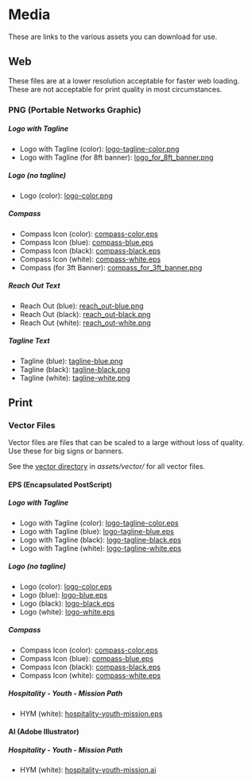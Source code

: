 # Media

These are links to the various assets you can download for use.

## Web

These files are at a lower resolution acceptable for faster web loading. These are not acceptable for print quality in most circumstances.

### PNG (Portable Networks Graphic)

##### Logo with Tagline


* Logo with Tagline (color): [logo-tagline-color.png](./assets/images/logo-tagline-color.png)
* Logo with Tagline (for 8ft banner): [logo_for_8ft_banner.png](./assets/images/logo_for_8ft_banner.png)

##### Logo (no tagline)

* Logo (color): [logo-color.png](./assets/images/logo-color.png)

##### Compass

* Compass Icon (color): [compass-color.eps](./assets/images/compass-color.png)
* Compass Icon (blue): [compass-blue.eps](./assets/images/compass-blue.png)
* Compass Icon (black): [compass-black.eps](./assets/images/compass-black.png)
* Compass Icon (white): [compass-white.eps](./assets/images/compass-white.png)
* Compass (for 3ft Banner): [compass_for_3ft_banner.png](./assets/images/compass_for_3ft_banner.png)

##### Reach Out Text

* Reach Out (blue): [reach_out-blue.png](./assets/images/reach_out-blue.png)
* Reach Out (black): [reach_out-black.png](./assets/images/reach_out-black.png)
* Reach Out (white): [reach_out-white.png](./assets/images/reach_out-white.png)

##### Tagline Text

* Tagline (blue): [tagline-blue.png](./assets/images/tagline-blue.png)
* Tagline (black): [tagline-black.png](./assets/images/tagline-black.png)
* Tagline (white): [tagline-white.png](./assets/images/tagline-white.png)

## Print

### Vector Files

Vector files are files that can be scaled to a large without loss of quality. Use these for big signs or banners.

See the [vector directory](./assets/vector) in _assets/vector/_ for all vector files.

#### EPS (Encapsulated PostScript)

##### Logo with Tagline

* Logo with Tagline (color): [logo-tagline-color.eps](./assets/vector/logo-tagline-color.eps)
* Logo with Tagline (blue): [logo-tagline-blue.eps](./assets/vector/logo-tagline-blue.eps)
* Logo with Tagline (black): [logo-tagline-black.eps](./assets/vector/logo-tagline-black.eps)
* Logo with Tagline (white): [logo-tagline-white.eps](./assets/vector/logo-tagline-white.eps)

##### Logo (no tagline)

* Logo (color): [logo-color.eps](./assets/vector/logo-color.eps)
* Logo (blue): [logo-blue.eps](./assets/vector/logo-blue.eps)
* Logo (black): [logo-black.eps](./assets/vector/logo-black.eps)
* Logo (white): [logo-white.eps](./assets/vector/logo-white.eps)

##### Compass

* Compass Icon (color): [compass-color.eps](./assets/vector/compass-color.eps)
* Compass Icon (blue): [compass-blue.eps](./assets/vector/compass-blue.eps)
* Compass Icon (black): [compass-black.eps](./assets/vector/compass-black.eps)
* Compass Icon (white): [compass-white.eps](./assets/vector/compass-white.eps)

##### Hospitality - Youth - Mission Path

* HYM (white): [hospitality-youth-mission.eps](./assets/vector/hospitality-youth-mission.eps)

#### AI (Adobe Illustrator)

##### Hospitality - Youth - Mission Path

* HYM (white): [hospitality-youth-mission.ai](./assets/vector/hospitality-youth-mission.ai)
